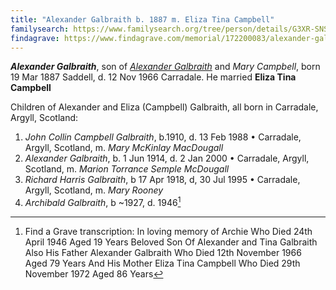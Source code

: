 ```yaml
---
title: "Alexander Galbraith b. 1887 m. Eliza Tina Campbell"
familysearch: https://www.familysearch.org/tree/person/details/G3XR-SNS
findagrave: https://www.findagrave.com/memorial/172200083/alexander-galbraith
---
```

***Alexander Galbraith***, son of *[Alexander Galbraith](galbraith-alexander-1854.md)* and *Mary Campbell*, born 19 Mar 1887 Saddell, d. 12 Nov 1966 Carradale.
He married **Eliza Tina Campbell**

Children of Alexander and Eliza (Campbell) Galbraith, all born in Carradale, Argyll, Scotland:

1. *John Collin Campbell Galbraith*, b.1910, d. 13 Feb 1988 • Carradale, Argyll, Scotland, m. *Mary McKinlay MacDougall*
2. *Alexander Galbraith*, b. 1 Jun 1914, d. 2 Jan 2000 • Carradale, Argyll, Scotland, m. *Marion Torrance Semple McDougall*
3. *Richard Harris Galbraith*, b 17 Apr 1918, d,  30 Jul 1995 • Carradale, Argyll, Scotland, m. *Mary Rooney*
4. *Archibald Galbraith*, b ~1927, d. 1946[^death]

[^death]: Find a Grave transcription:
    In loving memory of
    Archie
    Who Died 24th April 1946
    Aged 19 Years
    Beloved Son Of
    Alexander and Tina
    Galbraith
    Also His Father
    Alexander Galbraith
    Who Died 12th November 1966
    Aged 79 Years
    And His Mother
    Eliza Tina Campbell
    Who Died 29th November 1972
    Aged 86 Years
